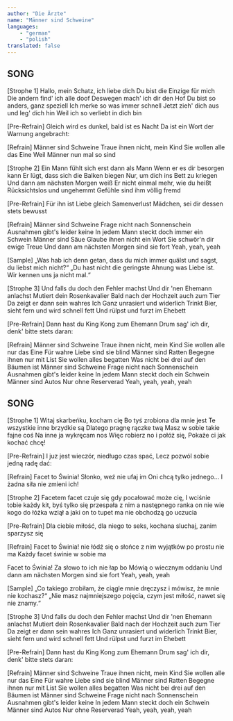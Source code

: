 ```yaml
---
author: "Die Ärzte"
name: "Männer sind Schweine"
languages: 
    - "german"
    - "polish"
translated: false
---
```

## SONG
[Strophe 1]
Hallo, mein Schatz, ich liebe dich
Du bist die Einzige für mich
Die andern find' ich alle doof
Deswegen mach' ich dir den Hof
Du bist so anders, ganz speziell
Ich merke so was immer schnell
Jetzt zieh' dich aus und leg' dich hin
Weil ich so verliebt in dich bin

[Pre-Refrain]
Gleich wird es dunkel, bald ist es Nacht
Da ist ein Wort der Warnung angebracht:

[Refrain]
Männer sind Schweine
Traue ihnen nicht, mein Kind
Sie wollen alle das Eine
Weil Männer nun mal so sind

[Strophe 2]
Ein Mann fühlt sich erst dann als Mann
Wenn er es dir besorgen kann
Er lügt, dass sich die Balken biegen
Nur, um dich ins Bett zu kriegen
Und dann am nächsten Morgen weiß
Er nicht einmal mehr, wie du heißt
Rücksichtslos und ungehemmt
Gefühle sind ihm völlig fremd

[Pre-Refrain]
Für ihn ist Liebe gleich Samenverlust
Mädchen, sei dir dessen stets bewusst

[Refrain]
Männer sind Schweine
Frage nicht nach Sonnenschein
Ausnahmen gibt's leider keine
In jedem Mann steckt doch immer ein Schwein
Männer sind Säue
Glaube ihnen nicht ein Wort
Sie schwör'n dir ewige Treue
Und dann am nächsten Morgen sind sie fort
Yeah, yeah, yeah

[Sample]
„Was hab ich denn getan, dass du mich immer quälst und sagst, du liebst mich nicht?“
„Du hast nicht die geringste Ahnung was Liebe ist. Wir kennen uns ja nicht mal.“

[Strophe 3]
Und falls du doch den Fehler machst
Und dir 'nen Ehemann anlachst
Mutiert dein Rosenkavalier
Bald nach der Hochzeit auch zum Tier
Da zeigt er dann sein wahres Ich
Ganz unrasiert und widerlich
Trinkt Bier, sieht fern und wird schnell fett
Und rülpst und furzt im Ehebett

[Pre-Refrain]
Dann hast du King Kong zum Ehemann
Drum sag' ich dir, denk' bitte stets daran:

[Refrain]
Männer sind Schweine
Traue ihnen nicht, mein Kind
Sie wollen alle nur das Eine
Für wahre Liebe sind sie blind
Männer sind Ratten
Begegne ihnen nur mit List
Sie wollen alles begatten
Was nicht bei drei auf den Bäumen ist
Männer sind Schweine
Frage nicht nach Sonnenschein
Ausnahmen gibt's leider keine
In jedem Mann steckt doch ein Schwein
Männer sind Autos
Nur ohne Reserverad
Yeah, yeah, yeah, yeah
## SONG
[Strophe 1]
Witaj skarbeńku, kocham cię
Bo tyś zrobiona dla mnie jest
Te wszystkie inne brzydkie są
Dlatego pragnę rączke twą
Masz w sobie takie fajne coś
Na inne ja wykręcam nos
Więc robierz no i połóż się,
Pokaże ci jak kochać chcę!

[Pre-Refrain]
I juz jest wieczór, niedługo czas spać,
Lecz pozwól sobie jedną radę dać:

[Refrain]
Facet to Świnia!
Słonko, weź nie ufaj im
Oni chcą tylko jednego...
I żadna siła nie zmieni ich!

[Strophe 2]
Facetem facet czuje się
gdy pocałować może cię,
I wciśnie tobie każdy kit,
byś tylko się przespała z nim
a następnego ranka on
nie wie kogo do łóżka wziął
a jaki on to tupet ma
nie obchodzą go uczucia

[Pre-Refrain]
Dla ciebie miłość, dla niego to seks,
kochana sluchaj, zanim sparzysz się

[Refrain]
Facet to Świnia!
nie łódź się o słońce z nim
wyjątków po prostu nie ma
Każdy facet świnie w sobie ma

Facet to Świnia!
Za słowo to ich nie łap bo
Mówią o wiecznym oddaniu
Und dann am nächsten Morgen sind sie fort
Yeah, yeah, yeah

[Sample]
„Co takiego zrobiłam, że ciągle mnie dręczysz i mówisz, że mnie nie kochasz?“
„Nie masz najmniejszego pojęcia, czym jest miłość, nawet się nie znamy.“

[Strophe 3]
Und falls du doch den Fehler machst
Und dir 'nen Ehemann anlachst
Mutiert dein Rosenkavalier
Bald nach der Hochzeit auch zum Tier
Da zeigt er dann sein wahres Ich
Ganz unrasiert und widerlich
Trinkt Bier, sieht fern und wird schnell fett
Und rülpst und furzt im Ehebett

[Pre-Refrain]
Dann hast du King Kong zum Ehemann
Drum sag' ich dir, denk' bitte stets daran:

[Refrain]
Männer sind Schweine
Traue ihnen nicht, mein Kind
Sie wollen alle nur das Eine
Für wahre Liebe sind sie blind
Männer sind Ratten
Begegne ihnen nur mit List
Sie wollen alles begatten
Was nicht bei drei auf den Bäumen ist
Männer sind Schweine
Frage nicht nach Sonnenschein
Ausnahmen gibt's leider keine
In jedem Mann steckt doch ein Schwein
Männer sind Autos
Nur ohne Reserverad
Yeah, yeah, yeah, yeah